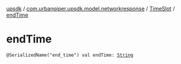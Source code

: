 [upsdk](../../index.md) / [com.urbanpiper.upsdk.model.networkresponse](../index.md) / [TimeSlot](index.md) / [endTime](./end-time.md)

# endTime

`@SerializedName("end_time") val endTime: `[`String`](https://kotlinlang.org/api/latest/jvm/stdlib/kotlin/-string/index.html)